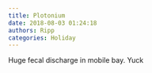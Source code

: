 ```yaml
---
title: Plotonium
date: 2018-08-03 01:24:18
authors: Ripp
categories: Holiday
---
```


 Huge fecal discharge in mobile bay. Yuck